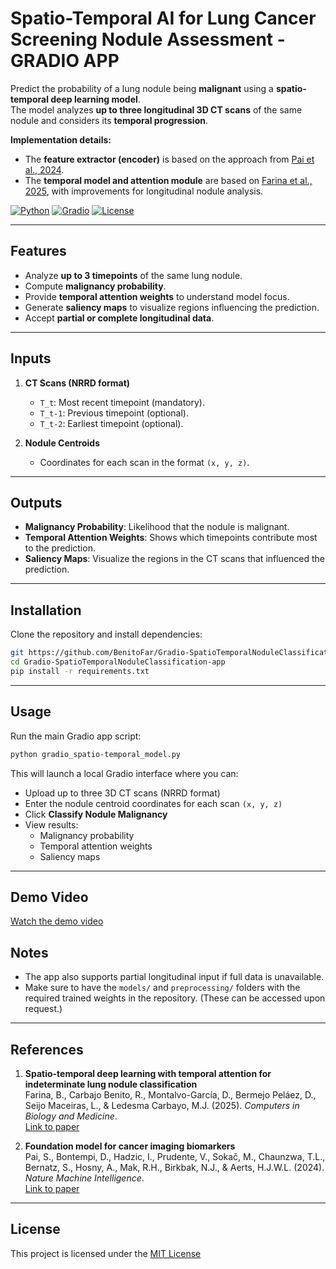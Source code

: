 # Spatio-Temporal AI for Lung Cancer Screening Nodule Assessment - GRADIO APP

Predict the probability of a lung nodule being **malignant** using a **spatio-temporal deep learning model**.  
The model analyzes **up to three longitudinal 3D CT scans** of the same nodule and considers its **temporal progression**.

**Implementation details:**  
- The **feature extractor (encoder)** is based on the approach from [Pai et al., 2024](https://pmc.ncbi.nlm.nih.gov/articles/PMC10957482/).  
- The **temporal model and attention module** are based on [Farina et al., 2025](https://pubmed.ncbi.nlm.nih.gov/40818205/), with improvements for longitudinal nodule analysis.


[![Python](https://img.shields.io/badge/python-3.8%2B-blue)](https://www.python.org/) 
[![Gradio](https://img.shields.io/badge/Gradio-3.0-orange)](https://gradio.app/)
[![License](https://img.shields.io/badge/license-MIT-green)](LICENSE)

---

## Features

- Analyze **up to 3 timepoints** of the same lung nodule.
- Compute **malignancy probability**.
- Provide **temporal attention weights** to understand model focus.
- Generate **saliency maps** to visualize regions influencing the prediction.
- Accept **partial or complete longitudinal data**.

---

## Inputs

1. **CT Scans (NRRD format)**  
   - `T_t`: Most recent timepoint (mandatory).  
   - `T_t-1`: Previous timepoint (optional).  
   - `T_t-2`: Earliest timepoint (optional).

2. **Nodule Centroids**  
   - Coordinates for each scan in the format `(x, y, z)`.

---

## Outputs

- **Malignancy Probability**: Likelihood that the nodule is malignant.
- **Temporal Attention Weights**: Shows which timepoints contribute most to the prediction.
- **Saliency Maps**: Visualize the regions in the CT scans that influenced the prediction.

---

## Installation

Clone the repository and install dependencies:

```bash
git https://github.com/BenitoFar/Gradio-SpatioTemporalNoduleClassification-app.git
cd Gradio-SpatioTemporalNoduleClassification-app
pip install -r requirements.txt 
```
---

## Usage

Run the main Gradio app script:
```bash
python gradio_spatio-temporal_model.py 
```

This will launch a local Gradio interface where you can:

- Upload up to three 3D CT scans (NRRD format)
- Enter the nodule centroid coordinates for each scan `(x, y, z)`
- Click **Classify Nodule Malignancy**
- View results:
  - Malignancy probability
  - Temporal attention weights
  - Saliency maps

---

## Demo Video

[Watch the demo video](assets/demo.mp4)

## Notes

- The app also supports partial longitudinal input if full data is unavailable.
- Make sure to have the `models/` and `preprocessing/` folders with the required trained weights in the repository.
  (These can be accessed upon request.)

---

## References

1. **Spatio-temporal deep learning with temporal attention for indeterminate lung nodule classification**  
   Farina, B., Carbajo Benito, R., Montalvo-García, D., Bermejo Peláez, D., Seijo Maceiras, L., & Ledesma Carbayo, M.J. (2025). *Computers in Biology and Medicine*.  
   [Link to paper](https://pubmed.ncbi.nlm.nih.gov/40818205/)

2. **Foundation model for cancer imaging biomarkers**  
   Pai, S., Bontempi, D., Hadzic, I., Prudente, V., Sokač, M., Chaunzwa, T.L., Bernatz, S., Hosny, A., Mak, R.H., Birkbak, N.J., & Aerts, H.J.W.L. (2024). *Nature Machine Intelligence*.  
   [Link to paper](https://pmc.ncbi.nlm.nih.gov/articles/PMC10957482/)

---

## License

This project is licensed under the [MIT License](LICENSE)
